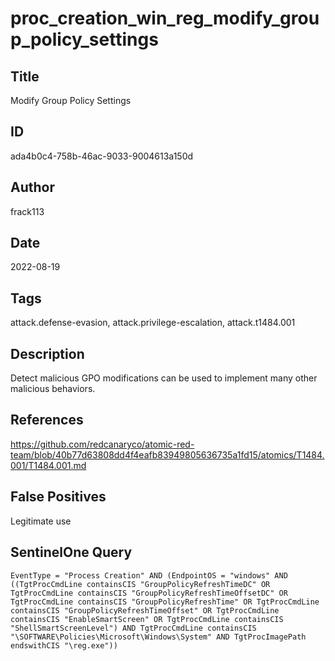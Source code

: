 # proc_creation_win_reg_modify_group_policy_settings

## Title
Modify Group Policy Settings

## ID
ada4b0c4-758b-46ac-9033-9004613a150d

## Author
frack113

## Date
2022-08-19

## Tags
attack.defense-evasion, attack.privilege-escalation, attack.t1484.001

## Description
Detect malicious GPO modifications can be used to implement many other malicious behaviors.

## References
https://github.com/redcanaryco/atomic-red-team/blob/40b77d63808dd4f4eafb83949805636735a1fd15/atomics/T1484.001/T1484.001.md

## False Positives
Legitimate use

## SentinelOne Query
```
EventType = "Process Creation" AND (EndpointOS = "windows" AND ((TgtProcCmdLine containsCIS "GroupPolicyRefreshTimeDC" OR TgtProcCmdLine containsCIS "GroupPolicyRefreshTimeOffsetDC" OR TgtProcCmdLine containsCIS "GroupPolicyRefreshTime" OR TgtProcCmdLine containsCIS "GroupPolicyRefreshTimeOffset" OR TgtProcCmdLine containsCIS "EnableSmartScreen" OR TgtProcCmdLine containsCIS "ShellSmartScreenLevel") AND TgtProcCmdLine containsCIS "\SOFTWARE\Policies\Microsoft\Windows\System" AND TgtProcImagePath endswithCIS "\reg.exe"))

```